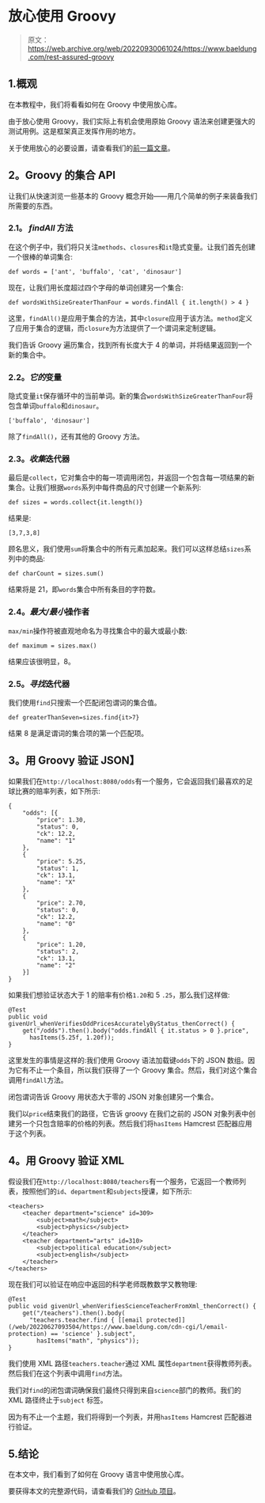 # 放心使用 Groovy

> 原文：<https://web.archive.org/web/20220930061024/https://www.baeldung.com/rest-assured-groovy>

## 1.概观

在本教程中，我们将看看如何在 Groovy 中使用放心库。

由于放心使用 Groovy，我们实际上有机会使用原始 Groovy 语法来创建更强大的测试用例。这是框架真正发挥作用的地方。

关于使用放心的必要设置，请查看我们的[前一篇文章](/web/20220627093504/https://www.baeldung.com/rest-assured-tutorial)。

## **2。Groovy 的集合 API**

让我们从快速浏览一些基本的 Groovy 概念开始——用几个简单的例子来装备我们所需要的东西。

### **2.1。 *findAll* 方法**

在这个例子中，我们将只关注`methods`、`closures`和`it`隐式变量。让我们首先创建一个很棒的单词集合:

```
def words = ['ant', 'buffalo', 'cat', 'dinosaur']
```

现在，让我们用长度超过四个字母的单词创建另一个集合:

```
def wordsWithSizeGreaterThanFour = words.findAll { it.length() > 4 }
```

这里，`findAll()`是应用于集合的方法，其中`closure`应用于该方法。`method`定义了应用于集合的逻辑，而`closure`为方法提供了一个谓词来定制逻辑。

我们告诉 Groovy 遍历集合，找到所有长度大于 4 的单词，并将结果返回到一个新的集合中。

### **2.2。*它的*变量**

隐式变量`it`保存循环中的当前单词。新的集合`wordsWithSizeGreaterThanFour`将包含单词`buffalo`和`dinosaur`。

```
['buffalo', 'dinosaur']
```

除了`findAll()`，还有其他的 Groovy 方法。

### **2.3。*收集*迭代器**

最后是`collect`，它对集合中的每一项调用闭包，并返回一个包含每一项结果的新集合。让我们根据`words`系列中每件商品的尺寸创建一个新系列:

```
def sizes = words.collect{it.length()} 
```

结果是:

```
[3,7,3,8]
```

顾名思义，我们使用`sum`将集合中的所有元素加起来。我们可以这样总结`sizes`系列中的商品:

```
def charCount = sizes.sum()
```

结果将是 21，即`words`集合中所有条目的字符数。

### **2.4。*最大/最小*操作者**

`max/min`操作符被直观地命名为寻找集合中的最大或最小数:

```
def maximum = sizes.max()
```

结果应该很明显，8。

### **2.5。*寻找*迭代器**

我们使用`find`只搜索一个匹配闭包谓词的集合值。

```
def greaterThanSeven=sizes.find{it>7}
```

结果 8 是满足谓词的集合项的第一个匹配项。

## **3。用 Groovy 验证 JSON】**

如果我们在`http://localhost:8080/odds`有一个服务，它会返回我们最喜欢的足球比赛的赔率列表，如下所示:

```
{
    "odds": [{
        "price": 1.30,
        "status": 0,
        "ck": 12.2,
        "name": "1"
    },
    {
        "price": 5.25,
        "status": 1,
        "ck": 13.1,
        "name": "X"
    },
    {
        "price": 2.70,
        "status": 0,
        "ck": 12.2,
        "name": "0"
    },
    {
        "price": 1.20,
        "status": 2,
        "ck": 13.1,
        "name": "2"
    }]
}
```

如果我们想验证状态大于 1 的赔率有价格`1.20`和 5 `.25`，那么我们这样做:

```
@Test
public void givenUrl_whenVerifiesOddPricesAccuratelyByStatus_thenCorrect() {
    get("/odds").then().body("odds.findAll { it.status > 0 }.price",
      hasItems(5.25f, 1.20f));
}
```

这里发生的事情是这样的:我们使用 Groovy 语法加载键`odds`下的 JSON 数组。因为它有不止一个条目，所以我们获得了一个 Groovy 集合。然后，我们对这个集合调用`findAll`方法。

闭包谓词告诉 Groovy 用状态大于零的 JSON 对象创建另一个集合。

我们以`price`结束我们的路径，它告诉 groovy 在我们之前的 JSON 对象列表中创建另一个只包含赔率的价格的列表。然后我们将`hasItems` Hamcrest 匹配器应用于这个列表。

## **4。用 Groovy 验证 XML**

假设我们在`http://localhost:8080/teachers`有一个服务，它返回一个教师列表，按照他们的`id`、`department`和`subjects`授课，如下所示:

```
<teachers>
    <teacher department="science" id=309>
        <subject>math</subject>
        <subject>physics</subject>
    </teacher>
    <teacher department="arts" id=310>
        <subject>political education</subject>
        <subject>english</subject>
    </teacher>
</teachers>
```

现在我们可以验证在响应中返回的科学老师既教数学又教物理:

```
@Test
public void givenUrl_whenVerifiesScienceTeacherFromXml_thenCorrect() {
    get("/teachers").then().body(
      "teachers.teacher.find { [[email protected]](/web/20220627093504/https://www.baeldung.com/cdn-cgi/l/email-protection) == 'science' }.subject",
        hasItems("math", "physics"));
}
```

我们使用 XML 路径`teachers.teacher`通过 XML 属性`department`获得教师列表。然后我们在这个列表中调用`find`方法。

我们对`find`的闭包谓词确保我们最终只得到来自`science`部门的教师。我们的 XML 路径终止于`subject` 标签。

因为有不止一个主题，我们将得到一个列表，并用`hasItems` Hamcrest 匹配器进行验证。

## 5.结论

在本文中，我们看到了如何在 Groovy 语言中使用放心库。

要获得本文的完整源代码，请查看我们的 [GitHub 项目](https://web.archive.org/web/20220627093504/https://github.com/eugenp/tutorials/tree/master/testing-modules/rest-assured)。